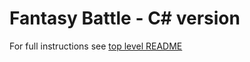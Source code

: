 Fantasy Battle - C# version
===========================

For full instructions see [top level README](../README.md)

